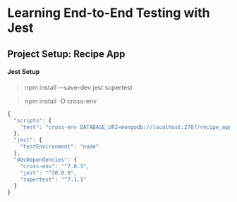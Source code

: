 # Learning End-to-End Testing with Jest

## Project Setup: Recipe App

#### Jest Setup

> npm install --save-dev jest supertest

> npm install -D cross-env

```js
{
  "scripts": {
    "test": "cross-env DATABASE_URI=mongodb://localhost:2707/recipe_app_test jest --collectCoverge --forceExit --detectOpenHandles"
  },
  "jest": {
    "testEnvironment": "node"
  },
  "devDependencies": {
    "cross-env": "^7.0.3",
    "jest": "^30.0.0",
    "supertest": "^7.1.1"
  }
}
```

